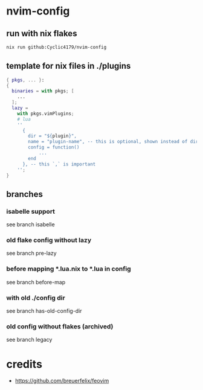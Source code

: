 # nvim-config

## run with nix flakes

```sh
nix run github:Cyclic4179/nvim-config
```

## template for nix files in ./plugins
```nix
{ pkgs, ... }:
{
  binaries = with pkgs; [
    ...
  ];
  lazy =
    with pkgs.vimPlugins;
    # lua
    ''
      {
        dir = "${plugin}",
        name = "plugin-name", -- this is optional, shown instead of dir when `:Lazy`
        config = function()
            ...
        end
      }, -- this `,` is important
    '';
}

```


## branches
### isabelle support
see branch isabelle

### old flake config without lazy
see branch pre-lazy

### before mapping *.lua.nix to *.lua in config
see branch before-map

### with old ./config dir
see branch has-old-config-dir

### old config without flakes (archived)
see branch legacy

# credits
- https://github.com/breuerfelix/feovim
